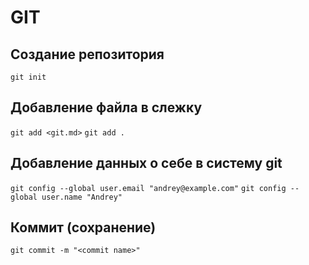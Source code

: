 # GIT

## Создание репозитория

```git init```

## Добавление файла в слежку
```git add <git.md>```
```git add .```

## Добавление данных о себе в систему git
```git config --global user.email "andrey@example.com"```
```git config --global user.name "Andrey"```

## Коммит (сохранение)
```git commit -m "<commit name>"```

